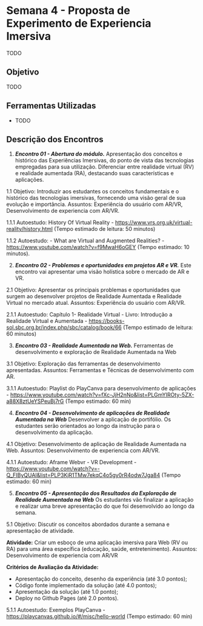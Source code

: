 # Semana 4 - Proposta de Experimento de Experiencia Imersiva

TODO

## Objetivo

TODO
## Ferramentas Utilizadas

- TODO

## Descrição dos Encontros

1. ***Encontro 01 - Abertura do módulo.*** Apresentação dos conceitos e histórico das Experiências Imersivas, do ponto de vista das tecnologias empregadas para sua utilização. Diferenciar entre realidade virtual (RV) e realidade aumentada (RA), destacando suas características e aplicações.

1.1 Objetivo: Introduzir aos estudantes os conceitos fundamentais e o histórico das tecnologias imersivas, fornecendo uma visão geral de sua evolução e importância. Assuntos: Experiência do usuário com AR/VR, Desenvolvimento de experiencia com AR/VR.

1.1.1 Autoestudo: History Of Virtual Reality - https://www.vrs.org.uk/virtual-reality/history.html (Tempo estimado de leitura: 50 minutos)

1.1.2 Autoestudo: - What are Virtual and Augmented Realities? - https://www.youtube.com/watch?v=f9MwaH6oGEY (Tempo estimado: 10 minutos).

2. ***Encontro 02 - Problemas e oportunidades em projetos AR e VR.*** Este encontro vai apresentar uma visão holística sobre o mercado de AR e VR. 

2.1 Objetivo: Apresentar os principais problemas e oportunidades que surgem ao desenvolver projetos de Realidade Aumentada e Realidade Virtual no mercado atual. Assuntos: Experiência do usuário com AR/VR.

2.1.1 Autoestudo: Capítulo 1- Realidade Virtual - Livro: Introdução a Realidade Virtual e Aumentada - https://books-sol.sbc.org.br/index.php/sbc/catalog/book/66 (Tempo estimado de leitura: 60 minutos)


3. ***Encontro 03 - Realidade Aumentada na Web.*** Ferramentas de desenvolvimento e exploração de Realidade Aumentada na Web

3.1 Objetivo: Exploração das ferramentas de desenvolvimento apresentadas. Assuntos: Ferramentas e Técnicas de desenvolvimento com AR.

3.1.1 Autoestudo: Playlist do PlayCanva para desenvolvimento de aplicações - https://www.youtube.com/watch?v=fXc-JjH2nNo&list=PLGmYIROty-5ZX-a88X8ztUeYSPeuBj7rG (Tempo estimado: 60 min)


4. ***Encontro 04 - Desenvolvimento de aplicações de Realidade Aumentada na Web*** Desenvolver a aplicação de portifólio. Os estudantes serão orientados ao longo da instrução para o desenvolvimento da aplicação. 

4.1 Objetivo: Desenvolvimento de aplicação de Realidade Aumentada na Web. Assuntos: Desenvolvimento de experiencia com AR/VR.

4.1.1 Autoestudo: Aframe Webvr - VR Development - https://www.youtube.com/watch?v=-Q_FIByQUAI&list=PLP3KjR1TMw7ekqC4o5gy0rR4odw7Jga84 (Tempo estimado: 60 min)


5. ***Encontro 05 - Apresentação dos Resultados da Exploração de Realidade Aumentada na Web*** Os estudantes vão finalizar a aplicação e realizar uma breve apresentação do que foi desenvolvido ao longo da semana.

5.1 Objetivo: Discutir os conceitos abordados durante a semana e apresentação de atividade.

**Atividade:** Criar um esboço de uma aplicação imersiva para Web (RV ou RA) para uma área específica (educação, saúde, entretenimento). Assuntos: Desenvolvimento de experiencia com AR/VR

**Critérios de Avaliação da Atividade:**
- Apresentação do conceito, desenho da experiência (até 3.0 pontos);
- Código fonte implementado da solução (até 4.0 pontos);
- Apresentação da solução (até 1.0 ponto);
- Deploy no Github Pages (até 2.0 pontos).

5.1.1 Autoestudo: Exemplos PlayCanva - https://playcanvas.github.io/#/misc/hello-world (Tempo estimado: 60 min)